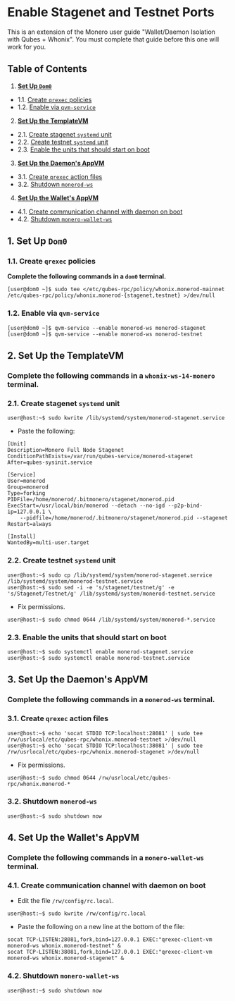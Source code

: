 <!---
## Copyright (C) 2018 0xB44EFD8751077F97 <0xB44EFD8751077F97@firemail.cc>
## Email PGP key: 0x4575F28C5441951C8A0056B8CE1A00A773F733E1
## https://github.com/0xB44EFD8751077F97/
## See the file COPYING for copying conditions.
-->
# Enable Stagenet and Testnet Ports
This is an extension of the Monero user guide "Wallet/Daemon Isolation with Qubes + Whonix". You must complete that guide before this one will work for you.
## Table of Contents
1. **[Set Up `Dom0`](#1-set-up-dom0)**
+ 1.1. [Create `qrexec` policies](#11-create-qrexec-policies)
+ 1.2. [Enable via `qvm-service`](#12-enable-via-qvm-service)
2. **[Set Up the TemplateVM](#2-set-up-the-templatevm)**
+ 2.1. [Create stagenet `systemd` unit](#21-create-stagenet-systemd-unit)
+ 2.2. [Create testnet `systemd` unit](#22-create-testnet-systemd-unit)
+ 2.3. [Enable the units that should start on boot](#23-enable-the-units-that-should-start-on-boot)
3. **[Set Up the Daemon's AppVM](#3-set-up-the-daemons-appvm)**
+ 3.1. [Create `qrexec` action files](#31-create-qrexec-action-files)
+ 3.2. [Shutdown `monerod-ws`](#32-shutdown-monerod-ws)
4. **[Set Up the Wallet's AppVM](#4set-up-the-wallets-appvm)**
+ 4.1. [Create communication channel with daemon on boot](#41-create-communication-channel-with-daemon-on-boot)
+ 4.2. [Shutdown `monero-wallet-ws`](#42-shutdown-monero-wallet-ws)

## 1. Set Up `Dom0`
### 1.1. Create `qrexec` policies
**Complete the following commands in a `dom0` terminal.**
```
[user@dom0 ~]$ sudo tee </etc/qubes-rpc/policy/whonix.monerod-mainnet /etc/qubes-rpc/policy/whonix.monerod-{stagenet,testnet} >/dev/null
```
### 1.2. Enable via `qvm-service`
```
[user@dom0 ~]$ qvm-service --enable monerod-ws monerod-stagenet
[user@dom0 ~]$ qvm-service --enable monerod-ws monerod-testnet
```
## 2. Set Up the TemplateVM
### **Complete the following commands in a `whonix-ws-14-monero` terminal.**
### 2.1. Create stagenet `systemd` unit
```
user@host:~$ sudo kwrite /lib/systemd/system/monerod-stagenet.service
```
+ Paste the following:

```
[Unit]
Description=Monero Full Node Stagenet
ConditionPathExists=/var/run/qubes-service/monerod-stagenet
After=qubes-sysinit.service

[Service]
User=monerod
Group=monerod
Type=forking
PIDFile=/home/monerod/.bitmonero/stagenet/monerod.pid
ExecStart=/usr/local/bin/monerod --detach --no-igd --p2p-bind-ip=127.0.0.1 \
    --pidfile=/home/monerod/.bitmonero/stagenet/monerod.pid --stagenet
Restart=always

[Install]
WantedBy=multi-user.target
```
### 2.2. Create testnet `systemd` unit
```
user@host:~$ sudo cp /lib/systemd/system/monerod-stagenet.service /lib/systemd/system/monerod-testnet.service
user@host:~$ sudo sed -i -e 's/stagenet/testnet/g' -e 's/Stagenet/Testnet/g' /lib/systemd/system/monerod-testnet.service
```
+ Fix permissions.

```
user@host:~$ sudo chmod 0644 /lib/systemd/system/monerod-*.service
```
### 2.3. Enable the units that should start on boot
```
user@host:~$ sudo systemctl enable monerod-stagenet.service
user@host:~$ sudo systemctl enable monerod-testnet.service
```
## 3. Set Up the Daemon's AppVM
### **Complete the following commands in a `monerod-ws` terminal.**
### 3.1. Create `qrexec` action files
```
user@host:~$ echo 'socat STDIO TCP:localhost:28081' | sudo tee /rw/usrlocal/etc/qubes-rpc/whonix.monerod-testnet >/dev/null
user@host:~$ echo 'socat STDIO TCP:localhost:38081' | sudo tee /rw/usrlocal/etc/qubes-rpc/whonix.monerod-stagenet >/dev/null
```
+ Fix permissions.

```
user@host:~$ sudo chmod 0644 /rw/usrlocal/etc/qubes-rpc/whonix.monerod-*
```
### 3.2. Shutdown `monerod-ws`
```
user@host:~$ sudo shutdown now
```
## 4. Set Up the Wallet's AppVM
### **Complete the following commands in a `monero-wallet-ws` terminal.**
### 4.1. Create communication channel with daemon on boot
+ Edit the file `/rw/config/rc.local`.

```
user@host:~$ sudo kwrite /rw/config/rc.local
```
+ Paste the following on a new line at the bottom of the file:

```
socat TCP-LISTEN:28081,fork,bind=127.0.0.1 EXEC:"qrexec-client-vm monerod-ws whonix.monerod-testnet" &
socat TCP-LISTEN:38081,fork,bind=127.0.0.1 EXEC:"qrexec-client-vm monerod-ws whonix.monerod-stagenet" &
```
### 4.2. Shutdown `monero-wallet-ws`
```
user@host:~$ sudo shutdown now
```
